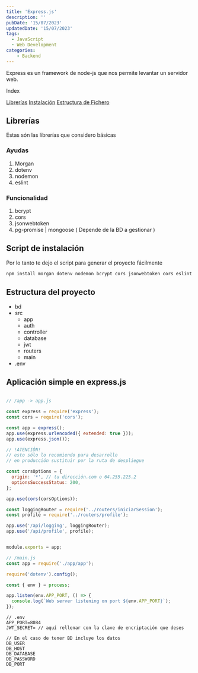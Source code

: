 ```yaml
---
title: 'Express.js'
description: ''
pubDate: '15/07/2023'
updatedDate: '15/07/2023'
tags:
  - JavaScript
  - Web Development
categories:
    - Backend
---
```


Express es un framework de node-js que nos permite levantar un servidor web.

Index

[Librerías](#librerías)
[Instalación](#script-de-instalación)
[Estructura de Fichero](#estructura-de-fichero)

## Librerías

Estas són las librerías que  considero básicas

### Ayudas

1. Morgan
2. dotenv
3. nodemon
4. eslint

### Funcionalidad

1. bcrypt
2. cors
3. jsonwebtoken
4. pg-promise | mongoose ( Depende de la BD a gestionar )

## Script de instalación

Por lo tanto te dejo el script para generar el proyecto fácilmente

```bash
npm install morgan dotenv nodemon bcrypt cors jsonwebtoken cors eslint
```

## Estructura del proyecto

- bd
- src
  - app
  - auth
  - controller
  - database
  - jwt
  - routers
  - main
- .env

## Aplicación simple en express.js

```js

// /app -> app.js

const express = require('express');
const cors = require('cors');

const app = express();
app.use(express.urlencoded({ extended: true }));
app.use(express.json());

// !ATENCIÓN!
// esto sólo lo recomiendo para desarrollo
// en producción sustituir por la ruta de despliegue

const corsOptions = {
  origin: '*', // tu dirección.com o 64.255.225.2
  optionsSuccessStatus: 200,
};

app.use(cors(corsOptions));

const loggingRouter = require('../routers/iniciarSession');
const profile = require('../routers/profile');

app.use('/api/logging', loggingRouter);
app.use('/api/profile', profile);


module.exports = app;
```

```js
// /main.js
const app = require('./app/app');

require('dotenv').config();

const { env } = process;

app.listen(env.APP_PORT, () => {
  console.log(`Web server listening on port ${env.APP_PORT}`);
});
```

```env
// .env
APP_PORT=8084
JWT_SECRET= // aquí rellenar con la clave de encriptación que deses

// En el caso de tener BD incluye los datos
DB_USER
DB_HOST
DB_DATABASE
DB_PASSWORD
DB_PORT
```
